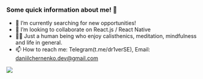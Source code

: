 ### Some quick information about me! 👋

- 🎯 I’m currently searching for new opportunities!
- 👯 I’m looking to collaborate on React.js / React Native
- 🧘‍♂️ Just a human being who enjoy calisthenics, meditation, mindfulness and life in general. 
- 📫 How to reach me: Telegram(t.me/dr1verSE), Email: daniilchernenko.dev@gmail.com


[![](https://www.codewars.com/users/dr1verrr/badges/large)](https://www.codewars.com/users/dr1verrr)
